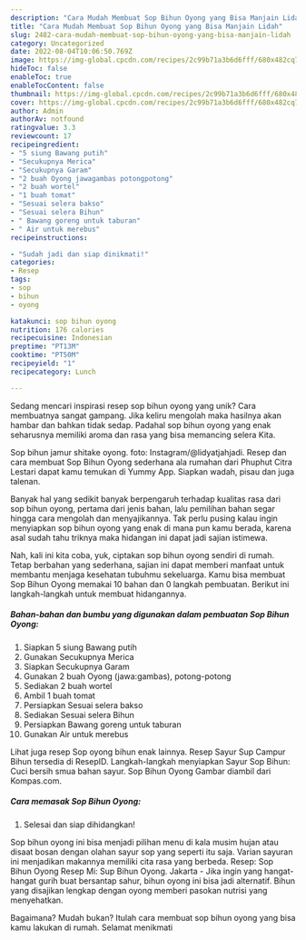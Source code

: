 ```yaml
---
description: "Cara Mudah Membuat Sop Bihun Oyong yang Bisa Manjain Lidah"
title: "Cara Mudah Membuat Sop Bihun Oyong yang Bisa Manjain Lidah"
slug: 2482-cara-mudah-membuat-sop-bihun-oyong-yang-bisa-manjain-lidah
category: Uncategorized
date: 2022-08-04T10:06:50.769Z
image: https://img-global.cpcdn.com/recipes/2c99b71a3b6d6fff/680x482cq70/sop-bihun-oyong-foto-resep-utama.jpg
hideToc: false
enableToc: true
enableTocContent: false
thumbnail: https://img-global.cpcdn.com/recipes/2c99b71a3b6d6fff/680x482cq70/sop-bihun-oyong-foto-resep-utama.jpg
cover: https://img-global.cpcdn.com/recipes/2c99b71a3b6d6fff/680x482cq70/sop-bihun-oyong-foto-resep-utama.jpg
author: Admin
authorAv: notfound
ratingvalue: 3.3
reviewcount: 17
recipeingredient:
- "5 siung Bawang putih"
- "Secukupnya Merica"
- "Secukupnya Garam"
- "2 buah Oyong jawagambas potongpotong"
- "2 buah wortel"
- "1 buah tomat"
- "Sesuai selera bakso"
- "Sesuai selera Bihun"
- " Bawang goreng untuk taburan"
- " Air untuk merebus"
recipeinstructions:

- "Sudah jadi dan siap dinikmati!"
categories:
- Resep
tags:
- sop
- bihun
- oyong

katakunci: sop bihun oyong 
nutrition: 176 calories
recipecuisine: Indonesian
preptime: "PT13M"
cooktime: "PT50M"
recipeyield: "1"
recipecategory: Lunch

---
```





Sedang mencari inspirasi resep sop bihun oyong yang unik? Cara membuatnya sangat gampang. Jika keliru mengolah maka hasilnya akan hambar dan bahkan tidak sedap. Padahal sop bihun oyong yang enak seharusnya memiliki aroma dan rasa yang bisa memancing selera Kita.





Sop bihun jamur shitake oyong. foto: Instagram/@lidyatjahjadi. Resep dan cara membuat Sop Bihun Oyong sederhana ala rumahan dari Phuphut Citra Lestari dapat kamu temukan di Yummy App. Siapkan wadah, pisau dan juga talenan.

Banyak hal yang sedikit banyak berpengaruh terhadap kualitas rasa dari sop bihun oyong, pertama dari jenis bahan, lalu pemilihan bahan segar hingga cara mengolah dan menyajikannya. Tak perlu pusing kalau ingin menyiapkan sop bihun oyong yang enak di mana pun kamu berada, karena asal sudah tahu triknya maka hidangan ini dapat jadi sajian istimewa.






Nah, kali ini kita coba, yuk, ciptakan sop bihun oyong sendiri di rumah. Tetap berbahan yang sederhana, sajian ini dapat memberi manfaat untuk membantu menjaga kesehatan tubuhmu sekeluarga. Kamu bisa membuat Sop Bihun Oyong memakai 10 bahan dan 0 langkah pembuatan. Berikut ini langkah-langkah untuk membuat hidangannya.

<!--inarticleads1-->

##### Bahan-bahan dan bumbu yang digunakan dalam pembuatan Sop Bihun Oyong:

1. Siapkan 5 siung Bawang putih
1. Gunakan Secukupnya Merica
1. Siapkan Secukupnya Garam
1. Gunakan 2 buah Oyong (jawa:gambas), potong-potong
1. Sediakan 2 buah wortel
1. Ambil 1 buah tomat
1. Persiapkan Sesuai selera bakso
1. Sediakan Sesuai selera Bihun
1. Persiapkan  Bawang goreng untuk taburan
1. Gunakan  Air untuk merebus


Lihat juga resep Sop oyong bihun enak lainnya. Resep Sayur Sup Campur Bihun tersedia di ResepID. Langkah-langkah menyiapkan Sayur Sop Bihun: Cuci bersih smua bahan sayur. Sop Bihun Oyong Gambar diambil dari Kompas.com. 

<!--inarticleads2-->

##### Cara memasak Sop Bihun Oyong:


1. Selesai dan siap dihidangkan!

Sop bihun oyong ini bisa menjadi pilihan menu di kala musim hujan atau disaat bosan dengan olahan sayur sop yang seperti itu saja. Varian sayuran ini menjadikan makannya memiliki cita rasa yang berbeda. Resep: Sop Bihun Oyong Resep Mi: Sup Bihun Oyong. Jakarta - Jika ingin yang hangat-hangat gurih buat bersantap sahur, bihun oyong ini bisa jadi alternatif. Bihun yang disajikan lengkap dengan oyong memberi pasokan nutrisi yang menyehatkan. 

Bagaimana? Mudah bukan? Itulah cara membuat sop bihun oyong yang bisa kamu lakukan di rumah. Selamat menikmati
